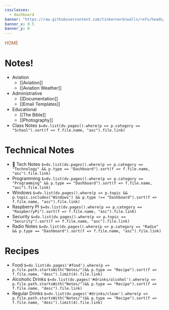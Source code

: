 ```yaml
---
cssclasses:
  - dashboard
banner: "https://raw.githubusercontent.com/tinkernerd/walls/refs/heads/main/evangelion/a_drawing_of_a_machine.jpg"
banner_x: 0.5
banner_y: 0
---
```

<div class="title" style="color:Sienna">HOME</div>

# Notes!
- Aviation
	- [[Aviation]]
	- [[Aviation Weather]]
- Administrative
	-  [[Documentation]]
	- [[Email Templates]]
- Educational
	- [[The Bible]]
	- [[Photography]]
- Class Notes
`$=dv.list(dv.pages().where(p => p.category == "School").sort(f => f.file.name, "asc").file.link)`
# Technical Notes
- 📂 Tech Notes
`$=dv.list(dv.pages().where(p => p.category == "Technology" && p.type == "Dashboard").sort(f => f.file.name, "asc").file.link)`
- Programming
`$=dv.list(dv.pages().where(p => p.category == "Programming" && p.type == "Dashboard").sort(f => f.file.name, "asc").file.link)`
 - Windows
`$=dv.list(dv.pages().where(p => p.topic && p.topic.includes("Windows") && p.type !== "Dashboard").sort(f => f.file.name, "asc").file.link)`
- Raspberry PI
 `$=dv.list(dv.pages().where(p => p.category == "RaspberryPi").sort(f => f.file.name, "asc").file.link)`
- Security
`$=dv.list(dv.pages().where(p => p.topic == "Security").sort(f => f.file.name, "asc").file.link)`
- Radio Notes
`$=dv.list(dv.pages().where(p => p.category == "Radio" && p.type == "Dashboard").sort(f => f.file.name, "asc").file.link)`
# Recipes
- Food
`$=dv.list(dv.pages('#food').where(p => p.file.path.startsWith("Notes/")&& p.type == "Recipe").sort(f => f.file.name, "desc").limit(4).file.link)`
- Alcoholic Drinks
`$=dv.list(dv.pages('#drinks/alcohol').where(p => p.file.path.startsWith("Notes/")&& p.type == "Recipe").sort(f => f.file.name, "desc").file.link)`
- Regular Drinks
`$=dv.list(dv.pages('#drinks/clean').where(p => p.file.path.startsWith("Notes/")&& p.type == "Recipe").sort(f => f.file.name, "desc").limit(4).file.link)`

